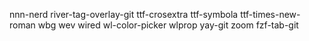 nnn-nerd
river-tag-overlay-git
ttf-crosextra
ttf-symbola
ttf-times-new-roman
wbg
wev
wired
wl-color-picker
wlprop
yay-git
zoom
fzf-tab-git
